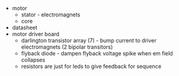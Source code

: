 
- motor
	- stator - electromagnets
	- core
- datasheet
- motor driver board
	- darlington transistor array (7) - bump current to driver electromagnets (2 bipolar transitors)
	- flyback diode - dampen flyback voltage spike when em field collapses
	- resistors are just for leds to give feedback for sequence 
